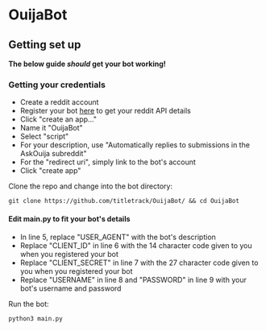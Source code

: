 # OuijaBot

## Getting set up
**The below guide *should* get your bot working!**

### Getting your credentials
* Create a reddit account
* Register your bot [here](https://old.reddit.com/prefs/apps) to get your reddit API details
* Click "create an app..."
* Name it "OuijaBot"
* Select "script"
* For your description, use "Automatically replies to submissions in the AskOuija subreddit"
* For the "redirect uri", simply link to the bot's account
* Click "create app"

Clone the repo and change into the bot directory:

    git clone https://github.com/titletrack/OuijaBot/ && cd OuijaBot

#### Edit main.py to fit your bot's details
* In line 5, replace "USER_AGENT" with the bot's description
* Replace "CLIENT_ID" in line 6 with the 14 character code given to you when you registered your bot
* Replace "CLIENT_SECRET" in line 7 with the 27 character code given to you when you registered your bot
* Replace "USERNAME" in line 8 and "PASSWORD" in line 9 with your bot's username and password

Run the bot:

    python3 main.py
